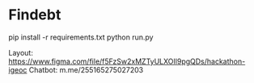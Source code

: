 # Findebt

pip install -r requirements.txt
python run.py

Layout: https://www.figma.com/file/f5FzSw2xMZTyULXOIl9pgQDs/hackathon-igeoc
Chatbot: m.me/255165275027203
